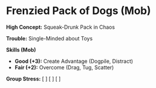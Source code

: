 # Frenzied Pack of Dogs (Mob)

**High Concept:** Squeak-Drunk Pack in Chaos

**Trouble:** Single-Minded about Toys

**Skills (Mob)**
- **Good (+3):** Create Advantage (Dogpile, Distract)
- **Fair (+2):** Overcome (Drag, Tug, Scatter)

**Group Stress:** [ ] [ ] [ ]
